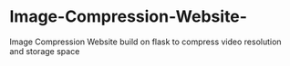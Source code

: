 # Image-Compression-Website-
Image Compression Website build on flask to compress video resolution and storage space
